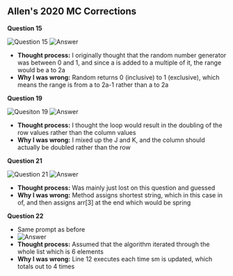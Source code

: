 ## Allen's 2020 MC Corrections

**Question 15**

![Question 15](https://cdn.discordapp.com/attachments/593331093130838016/968894243605205052/unknown.png)
![Answer](https://cdn.discordapp.com/attachments/593331093130838016/968894691070332998/unknown.png)
- **Thought process:** I originally thought that the random number generator was between 0 and 1, and since a is added to a multiple of it, the range would be a to 2a
- **Why I was wrong:** Random returns 0 (inclusive) to 1 (exclusive), which means the range is from a to 2a-1 rather than a to 2a
 
 **Question 19**
 
 ![Quesiton 19](https://cdn.discordapp.com/attachments/593331093130838016/968896002994110464/unknown.png)
 ![Answer](https://cdn.discordapp.com/attachments/593331093130838016/968896039144792084/unknown.png)
 - **Thought process:** I thought the loop would result in the doubling of the row values rather than the column values
 - **Why I was wrong:** I mixed up the J and K, and the column should actually be doubled rather than the row
 
 **Question 21**
 
 ![Question 21](https://cdn.discordapp.com/attachments/593331093130838016/968896814822600744/unknown.png)
 ![Answer](https://cdn.discordapp.com/attachments/593331093130838016/968896871537979402/unknown.png)
- **Thought process:** Was mainly just lost on this question and guessed
- **Why I was wrong:** Method assigns shortest string, which in this case in of, and then assigns arr[3] at the end which would be spring

 **Question 22**
 - Same prompt as before
 - ![Answer](https://cdn.discordapp.com/attachments/593331093130838016/968900076011388928/unknown.png)
 - **Thought process:** Assumed that the algorithm iterated through the whole list which is 6 elements
 - **Why I was wrong:** Line 12 executes each time sm is updated, which totals out to 4 times

